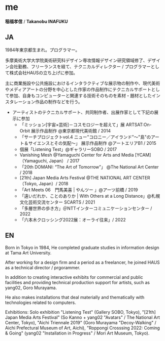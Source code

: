 # me

__稲福孝信__ / __Takanobu INAFUKU__

## JA

1984年東京都生まれ。プログラマー。

多摩美術大学大学院美術研究科デザイン専攻情報デザイン研究領域修了、デザイン会社勤務、フリーランスを経て、テクニカルディレクター / プログラマーとして株式会社HAUSの立ち上げに参加。

主に商業施設や公共施設におけるインタラクティブな展示物の制作や、現代美術やメディアアートの分野を中心とした作家の作品制作にテクニカルサポートとして参加、自身もコンピューターと関連する技術そのものを素材・題材としたインスタレーション作品の制作などを行う。

- アーティストのテクニカルサポート、共同制作者、出展作家として下記の展示に参加
  - 「ミッション[宇宙×芸術]－コスモロジーを超えて」展 ARTSAT:On-Orbit 展示作品制作 @東京都現代美術館 / 2014
  - 「サーチプロジェクトvol.4 ニュー"コロニー／アイランド"～"島"のアート＆サイエンスとその気配～」 展示作品制作 @アートエリアB1 / 2015
  - 個展「Listening Test」@ギャラリーSOBO / 2017
  - Vanishing Mesh @Yamaguchi Center for Arts and Media [YCAM]（Yamaguchi, Japan） / 2017
  - 「20th DOMANI: “The Art of Tomorrow”」 @The National Art Center / 2018
  - [21th] Japan Media Arts Festival @THE NATIONAL ART CENTER（Tokyo, Japan）/ 2018
  - 「Art Meets 06　門馬美喜 | やんツー 」@アーツ前橋 / 2019
  - 「遠いだれか、ことのありか | With Others at a Long Distance」@札幌文化芸術交流センター SCARTS / 2021
  - 「多層世界の歩き方」＠NTTインターコミュニケーションセンター / 2022
  - 「六本木クロッシング2022展：オーライ往来」/ 2022

## EN

Born in Tokyo in 1984, He completed graduate studies in information design at Tama Art University.

After working for a design firm and a period as a freelancer, he joined HAUS as a technical director / prgorammer.

In addition to creating interactive exhibits for commercial and public facilities and providing technical production support for artists, such as yang02, Goro Murayama.

He also makes installations that deal materially and thematically with technologies related to computers.

Exhibitions: Solo exhibition "Listening Test" (Gallery SOBO, Tokyo), "[21th] Japan Media Arts Festival" (So Kanno + yang02 "Avatars" / The National Art Center, Tokyo), "Aichi Triennale 2019" (Goro Murayama "Decoy-Walking" / Aichi Prefectural Museum of Art, Aichi), "Roppongi Crosssing 2022: Coming & Going" (yang02 "Installation in Progress" / Mori Art Museum, Tokyo).



